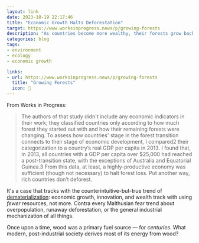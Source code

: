 ```yaml
---
layout: link
date: 2023-10-19 22:17:46
title: "Economic Growth Halts Deforestation"
target: https://www.worksinprogress.news/p/growing-forests
description: "As countries become more wealthy, their forests grow back."
categories: blog
tags:
- environment
- ecology
- economic growth

links:
- url: https://www.worksinprogress.news/p/growing-forests
  title: "Growing Forests"
  icon: 🌲
---
```


From Works in Progress:

> The authors of that study didn't include any economic indicators in their work; they classified countries only according to how much forest they started out with and how their remaining forests were changing. To assess how countries' stage in the forest transition connects to their stage of economic development, I compared2 their categorization to a country’s real GDP per capita in 2013. I found that, in 2013, all countries with a GDP per capita over $25,000 had reached a post-transition state, with the exceptions of Australia and Equatorial Guinea.3 From this data, at least, a highly-productive economy was sufficient (though not necessary) to halt forest loss. Put another way, rich countries don’t deforest.

It's a case that tracks with the counterintuitive-but-true trend of [dematerialization](https://en.wikipedia.org/wiki/Dematerialization_(economics) "Dematerialization"): economic growth, innovation, and wealth track with using _fewer_ resources, not more. Contra every Malthusian fear trend about overpopulation, runaway deforestation, or the general industrial mechanization of all things.

Once upon a time, wood was a primary fuel source — for _centuries_. What modern, post-industrial society derives most of its energy from wood?
